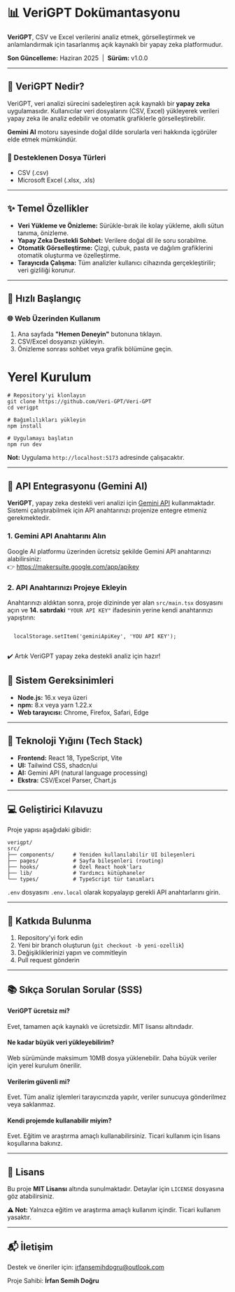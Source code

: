 
</head>
<body>

  <h1>📊 VeriGPT Dokümantasyonu</h1>
  <p><strong>VeriGPT</strong>, CSV ve Excel verilerini analiz etmek, görselleştirmek ve anlamlandırmak için tasarlanmış açık kaynaklı bir yapay zeka platformudur.</p>
  <p><strong>Son Güncelleme:</strong> Haziran 2025 &nbsp;|&nbsp; <strong>Sürüm:</strong> v1.0.0</p>

  <hr />

  <h2>📌 VeriGPT Nedir?</h2>
  <p>
    VeriGPT, veri analizi sürecini sadeleştiren açık kaynaklı bir <strong>yapay zeka</strong> uygulamasıdır.
    Kullanıcılar veri dosyalarını (CSV, Excel) yükleyerek verileri yapay zeka ile analiz edebilir ve otomatik grafiklerle görselleştirebilir.
  </p>
  <p>
    <strong>Gemini AI</strong> motoru sayesinde doğal dilde sorularla veri hakkında içgörüler elde etmek mümkündür.
  </p>

  <h3>📁 Desteklenen Dosya Türleri</h3>
  <ul>
    <li>CSV (.csv)</li>
    <li>Microsoft Excel (.xlsx, .xls)</li>
  </ul>

  <hr />

  <h2>✨ Temel Özellikler</h2>
  <ul>
    <li><strong>Veri Yükleme ve Önizleme:</strong> Sürükle-bırak ile kolay yükleme, akıllı sütun tanıma, önizleme.</li>
    <li><strong>Yapay Zeka Destekli Sohbet:</strong> Verilere doğal dil ile soru sorabilme.</li>
    <li><strong>Otomatik Görselleştirme:</strong> Çizgi, çubuk, pasta ve dağılım grafiklerini otomatik oluşturma ve özelleştirme.</li>
    <li><strong>Tarayıcıda Çalışma:</strong> Tüm analizler kullanıcı cihazında gerçekleştirilir; veri gizliliği korunur.</li>
  </ul>

  <hr />

  <h2>🚀 Hızlı Başlangıç</h2>

  <h3>🌐 Web Üzerinden Kullanım</h3>
  <ol>
    <li>Ana sayfada <strong>"Hemen Deneyin"</strong> butonuna tıklayın.</li>
    <li>CSV/Excel dosyanızı yükleyin.</li>
    <li>Önizleme sonrası sohbet veya grafik bölümüne geçin.</li>
  </ol>

  # Yerel Kurulum
  <pre><code># Repository'yi klonlayın
git clone https://github.com/Veri-GPT/Veri-GPT
cd verigpt

# Bağımlılıkları yükleyin
npm install

# Uygulamayı başlatın
npm run dev</code></pre>
  <p><strong>Not:</strong> Uygulama <code>http://localhost:5173</code> adresinde çalışacaktır.</p>

  <hr />

  <section id="api-integration">
  <h2>🔌 API Entegrasyonu (Gemini AI)</h2>
  <p>
    <strong>VeriGPT</strong>, yapay zeka destekli veri analizi için
    <a href="https://ai.google.dev/" target="_blank">Gemini API</a> kullanmaktadır. Sistemi çalıştırabilmek için API anahtarınızı projenize entegre etmeniz gerekmektedir.
  </p>

  <h3>1. Gemini API Anahtarını Alın</h3>
  <p>
    Google AI platformu üzerinden ücretsiz şekilde Gemini API anahtarınızı alabilirsiniz: <br />
    👉 <a href="https://makersuite.google.com/app/apikey" target="_blank">https://makersuite.google.com/app/apikey</a>
  </p>

  <h3>2. API Anahtarınızı Projeye Ekleyin</h3>
  <p>
    Anahtarınızı aldıktan sonra, proje dizininde yer alan <code>src/main.tsx</code> dosyasını açın ve 
    <strong>14. satırdaki</strong> <code>"YOUR API KEY"</code> ifadesinin yerine kendi anahtarınızı yapıştırın:
  </p>

  <pre><code class="language-ts">
  localStorage.setItem('geminiApiKey', 'YOU APİ KEY');
  </code></pre>

  <p>
    ✔️ Artık VeriGPT yapay zeka destekli analiz için hazır!
  </p>
</section>


  <h2>🔧 Sistem Gereksinimleri</h2>
  <ul>
    <li><strong>Node.js:</strong> 16.x veya üzeri</li>
    <li><strong>npm:</strong> 8.x veya yarn 1.22.x</li>
    <li><strong>Web tarayıcısı:</strong> Chrome, Firefox, Safari, Edge</li>
  </ul>

  <hr />

  <h2>🧠 Teknoloji Yığını (Tech Stack)</h2>
  <ul>
    <li><strong>Frontend:</strong> React 18, TypeScript, Vite</li>
    <li><strong>UI:</strong> Tailwind CSS, shadcn/ui</li>
    <li><strong>AI:</strong> Gemini API (natural language processing)</li>
    <li><strong>Ekstra:</strong> CSV/Excel Parser, Chart.js</li>
  </ul>

  <hr />

  <h2>💻 Geliştirici Kılavuzu</h2>
  <p>Proje yapısı aşağıdaki gibidir:</p>
  <pre><code>verigpt/
src/
├── components/      # Yeniden kullanılabilir UI bileşenleri
├── pages/           # Sayfa bileşenleri (routing)
├── hooks/           # Özel React hook'ları
├── lib/             # Yardımcı kütüphaneler
└── types/           # TypeScript tür tanımları
</code></pre>
  <p><code>.env</code> dosyasını <code>.env.local</code> olarak kopyalayıp gerekli API anahtarlarını girin.</p>

  <hr />

  <h2>🤝 Katkıda Bulunma</h2>
  <ol>
    <li>Repository'yi fork edin</li>
    <li>Yeni bir branch oluşturun (<code>git checkout -b yeni-ozellik</code>)</li>
    <li>Değişikliklerinizi yapın ve commitleyin</li>
    <li>Pull request gönderin</li>
  </ol>

  <hr />

  <h2>📚 Sıkça Sorulan Sorular (SSS)</h2>
  <h4>VeriGPT ücretsiz mi?</h4>
  <p>Evet, tamamen açık kaynaklı ve ücretsizdir. MIT lisansı altındadır.</p>

  <h4>Ne kadar büyük veri yükleyebilirim?</h4>
  <p>Web sürümünde maksimum 10MB dosya yüklenebilir. Daha büyük veriler için yerel kurulum önerilir.</p>

  <h4>Verilerim güvenli mi?</h4>
  <p>Evet. Tüm analiz işlemleri tarayıcınızda yapılır, veriler sunucuya gönderilmez veya saklanmaz.</p>

  <h4>Kendi projemde kullanabilir miyim?</h4>
  <p>Evet. Eğitim ve araştırma amaçlı kullanabilirsiniz. Ticari kullanım için lisans koşullarına bakınız.</p>

  <hr />

  <h2>🪪 Lisans</h2>
  <p>Bu proje <strong>MIT Lisansı</strong> altında sunulmaktadır. Detaylar için <code>LICENSE</code> dosyasına göz atabilirsiniz.</p>
  <p><strong>⚠️ Not:</strong> Yalnızca eğitim ve araştırma amaçlı kullanım içindir. Ticari kullanım yasaktır.</p>

  <hr />

  <h2>📬 İletişim</h2>
  <p>Destek ve öneriler için: <a href="mailto:irfansemihdogru@outlook.com">irfansemihdogru@outlook.com</a></p>
  <p>Proje Sahibi: <strong>İrfan Semih Doğru</strong></p>

</body>
</html>
